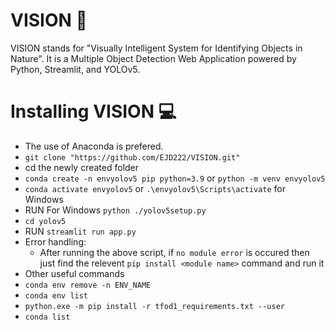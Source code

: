 # VISION 👀 
VISION stands for "Visually Intelligent System for Identifying Objects in Nature". It is a Multiple Object Detection Web Application powered by Python, Streamlit, and YOLOv5.
# Installing VISION 💻
- The use of Anaconda is prefered.
- `git clone "https://github.com/EJD222/VISION.git"`
- cd the newly created folder
- `conda create -n envyolov5 pip python=3.9` or `python -m venv envyolov5`
- `conda activate envyolov5` or `.\envyolov5\Scripts\activate` for Windows 
- RUN
    For Windows `python ./yolov5setup.py`
- `cd yolov5`
- RUN `streamlit run app.py`
- Error handling: 
    - After running the above script,  if `no module error` is occured then just find the relevent `pip install <module name>` command and run it
- Other useful commands
- `conda env remove -n ENV_NAME`
- `conda env list`
- `python.exe -m pip install -r tfod1_requirements.txt --user`
- `conda list`




